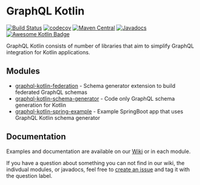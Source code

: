# GraphQL Kotlin

[![Build Status](https://travis-ci.org/ExpediaDotCom/graphql-kotlin.svg?branch=master)](https://travis-ci.org/ExpediaDotCom/graphql-kotlin)
[![codecov](https://codecov.io/gh/ExpediaDotCom/graphql-kotlin/branch/master/graph/badge.svg)](https://codecov.io/gh/ExpediaDotCom/graphql-kotlin)
[![Maven Central](https://img.shields.io/maven-central/v/com.expedia/graphql-kotlin.svg?label=maven%20central)](https://search.maven.org/artifact/com.expedia/graphql-kotlin)
[![Javadocs](https://img.shields.io/maven-central/v/com.expedia/graphql-kotlin.svg?label=javadoc&colorB=brightgreen)](https://www.javadoc.io/doc/com.expedia/graphql-kotlin)
[![Awesome Kotlin Badge](https://kotlin.link/awesome-kotlin.svg)](https://github.com/KotlinBy/awesome-kotlin)

GraphQL Kotlin consists of number of libraries that aim to simplify GraphQL integration for Kotlin applications.

## Modules

* [graphql-kotlin-federation](/graphql-kotlin-federation) - Schema generator extension to build federated GraphQL schemas
* [graphql-kotlin-schema-generator](/graphql-kotlin-schema-generator) - Code only GraphQL schema generation for Kotlin
* [graphql-kotlin-spring-example](/graphql-kotlin-spring-example) - Example SpringBoot app that uses GraphQL Kotlin schema generator

## Documentation

Examples and documentation are available on our [Wiki](https://github.com/ExpediaDotCom/graphql-kotlin/wiki) or in each module.

If you have a question about something you can not find in our wiki, the indivdual modules, or javadocs, feel free to [create an issue](https://github.com/ExpediaDotCom/graphql-kotlin/issues) and tag it with the question label.
